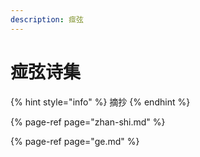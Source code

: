 ```yaml
---
description: 痖弦
---
```


# 痖弦诗集

{% hint style="info" %}
摘抄
{% endhint %}

{% page-ref page="zhan-shi.md" %}

{% page-ref page="ge.md" %}



